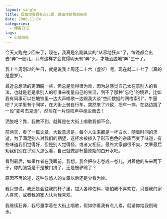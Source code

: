 ```yaml
---
layout: single
title: 假如你看我有点儿累，就请你给我倒碗水
date: 2008-11-04
categories:
  - 博客日记
tags:
  - 心情随笔
---
```


今天又跑完步回来了，现在，我真是名副其实的\"从容地狂奔\"了，每晚都会出去\"奔\"一圈儿，只有这样才会觉得明天有\"奔\"头，才能洒脱地\"奔\"三十了。

我上个周刚过的生日，就是说我上周还二十六（虚岁）呢，现在就二十七了（真的是虚岁）。

最近总想活的更洒脱一些，但总是觉得很为难，因为总感觉自己太在意别人的看法，也就是老是拿别人的标准来衡量自己的生活，到不了那种\"忘他\"的境界，比如我有同事可以在地铁里一边大声唱歌一边跟我大谈\"空间数据的网格索引\"，牛逼吧？大学里有个同学，在大街上骑自行车，突然来了兴致，把车一摔，在路边跳了一段\"麦考杰克逊\"，然后在一片惊叹声中绝尘而去！

洒脱吧？靠，我做不到，就算是在大街上唱歌我都不会。

前两天，看了一篇文章，大致意思是，每个人生来都是一杯白水，随着时间的流逝，为了满足别人对我们的期望，这杯水被掺入了形形色色的杂质而变了味道，有些味道我们觉得好，但是别人觉得怪，或者又相反，最终大家都很不爽，文章最后劝我们别在乎别人怎么看，自己就做那杯最原始的白开水吧。

看到最后，如果作者在我跟前，我想，我会把杂志卷成一卷儿，对着他的头来两下子，你的脑袋是不是被门挤了，还是被驴踢了？

原因不再论述，这种忽悠人的文章以后还是少看为妙。

我只想说，我还是会往我的杯子里，加入各种佐料，哪怕我不喜欢它，只要我的家人喜欢，或者我的家人认为我喜欢。

我继续狂奔，我尽量学着在大街上唱歌，假如你看我有点儿累，就请你给我倒碗水。

